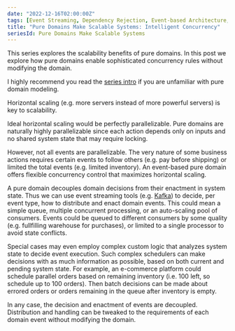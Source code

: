 ```yaml
---
date: "2022-12-16T02:00:00Z"
tags: [Event Streaming, Dependency Rejection, Event-based Architecture, Domain Modeling Made Functional]
title: "Pure Domains Make Scalable Systems: Intelligent Concurrency"
seriesId: Pure Domains Make Scalable Systems
---
```


This series explores the scalability benefits of pure domains. In this post we explore how pure domains enable sophisticated concurrency rules without modifying the domain.
<!--more-->

I highly recommend you read the [series intro](./2022-12-16-0-Intro.md) if you are unfamiliar with pure domain modeling.

Horizontal scaling (e.g. more servers instead of more powerful servers) is key to scalability. 

Ideal horizontal scaling would be perfectly parallelizable. Pure domains are naturally highly parallelizable since each action depends only on inputs and no shared system state that may require locking.

However, not all events are parallelizable. The very nature of some business actions requires certain events to follow others (e.g. pay before shipping) or limited the total events (e.g. limited inventory). An event-based pure domain offers flexible concurrency control that maximizes horizontal scaling. 

A pure domain decouples domain decisions from their enactment in system state. Thus we can use event streaming tools (e.g. [Kafka](https://en.wikipedia.org/wiki/Apache_Kafka)) to decide, per event type, how to distribute and enact domain events. This could mean a simple queue, multiple concurrent processing, or an auto-scaling pool of consumers. Events could be queued to different consumers by some quality (e.g. fullfilling warehouse for purchases), or limited to a single processor to avoid state conflicts.

Special cases may even employ complex custom logic that analyzes system state to decide event execution. Such complex schedulers can make decisions with as much information as possible, based on both current and pending system state. For example, an e-commerce platform could schedule parallel orders based on remaining inventory (i.e. 100 left, so schedule up to 100 orders). Then batch decisions can be made about errored orders or orders remaining in the queue after inventory is empty. 

In any case, the decision and enactment of events are decoupled. Distribution and handling can be tweaked to the requirements of each domain event without modifying the domain.

<!-- IDEA: I just realized that authentication could be centralized. It takes context and some T. It runs default rules and any registered rules for T -->
